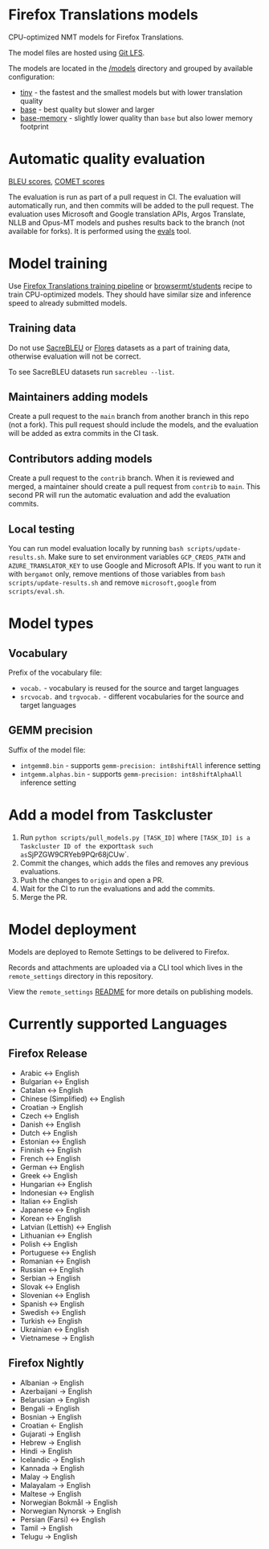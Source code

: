 # Firefox Translations models
CPU-optimized NMT models for Firefox Translations.

The model files are hosted using [Git LFS](https://docs.github.com/en/github/managing-large-files/versioning-large-files/about-git-large-file-storage).

The models are located in the [/models](/models) directory and grouped by available configuration:
- [tiny](https://github.com/mozilla/translations/blob/main/pipeline/train/configs/model/student.tiny.yml) - the fastest and the smallest models but with lower translation quality
- [base](https://github.com/mozilla/translations/blob/main/pipeline/train/configs/model/student.base.yml) - best quality but slower and larger
- [base-memory](https://github.com/mozilla/translations/blob/main/pipeline/train/configs/model/student.base-memory.yml) - slightly lower quality than `base` but also lower memory footprint

# Automatic quality evaluation

[BLEU scores](evaluation/bleu-results.md), [COMET scores](evaluation/comet-results.md)

The evaluation is run as part of a pull request in CI.
The evaluation will automatically run, and then commits will be added to the pull request.
The evaluation uses Microsoft and Google translation APIs, Argos Translate, NLLB and Opus-MT models and pushes results back to the branch (not available for forks).
It is performed using the [evals](/evals) tool.

# Model training

Use [Firefox Translations training pipeline](https://github.com/mozilla/translations) or [browsermt/students](https://github.com/browsermt/students/tree/master/train-student) recipe to train CPU-optimized models. They should have similar size and inference speed to already submitted models.

## Training data

Do not use [SacreBLEU](https://github.com/mjpost/sacrebleu) or [Flores](https://github.com/facebookresearch/flores) datasets as a part of training data, otherwise evaluation will not be correct.

To see SacreBLEU datasets run `sacrebleu --list`.

## Maintainers adding models

Create a pull request to the `main` branch from another branch in this repo (not a fork).
This pull request should include the models, and the evaluation will be added as extra commits in the CI task.

## Contributors adding models

Create a pull request to the `contrib` branch.
When it is reviewed and merged, a maintainer should create a pull request from `contrib` to `main`.
This second PR will run the automatic evaluation and add the evaluation commits.

## Local testing

You can run model evaluation locally by running `bash scripts/update-results.sh`. 
Make sure to set environment variables `GCP_CREDS_PATH` and `AZURE_TRANSLATOR_KEY` to use Google and Microsoft APIs.
If you want to run it with `bergamot` only, remove mentions of those variables from `bash scripts/update-results.sh` and remove `microsoft,google` from `scripts/eval.sh`. 

# Model types

## Vocabulary

Prefix of the vocabulary file:
- `vocab.` - vocabulary is reused for the source and target languages
- `srcvocab.` and `trgvocab.` - different vocabularies for the source and target languages

## GEMM precision

Suffix of the model file:
- `intgemm8.bin`  - supports `gemm-precision: int8shiftAll` inference setting
- `intgemm.alphas.bin` - supports `gemm-precision: int8shiftAlphaAll` inference setting

# Add a model from Taskcluster

1. Run `python scripts/pull_models.py [TASK_ID]` where `[TASK_ID] is a Taskcluster ID of the `export` task such as `SjPZGW9CRYeb9PQr68jCUw`.
2. Commit the changes, which adds the files and removes any previous evaluations.
3. Push the changes to `origin` and open a PR.
4. Wait for the CI to run the evaluations and add the commits.
5. Merge the PR.

# Model deployment

Models are deployed to Remote Settings to be delivered to Firefox.

Records and attachments are uploaded via a CLI tool which lives in the
`remote_settings` directory in this repository.

View the `remote_settings` [README](https://github.com/mozilla/firefox-translations-models/blob/main/remote_settings/README.md) for more details on publishing models.

# Currently supported Languages

## Firefox Release
- Arabic <-> English
- Bulgarian <-> English
- Catalan <-> English
- Chinese (Simplified) <-> English
- Croatian -> English
- Czech <-> English
- Danish <-> English
- Dutch <-> English
- Estonian <-> English
- Finnish <-> English
- French <-> English
- German <-> English
- Greek <-> English
- Hungarian <-> English
- Indonesian <-> English
- Italian <-> English
- Japanese <-> English
- Korean <-> English
- Latvian (Lettish) <-> English
- Lithuanian <-> English
- Polish <-> English
- Portuguese <-> English
- Romanian <-> English
- Russian <-> English
- Serbian -> English
- Slovak <-> English
- Slovenian <-> English
- Spanish <-> English
- Swedish <-> English
- Turkish <-> English
- Ukrainian <-> English
- Vietnamese -> English

## Firefox Nightly
- Albanian -> English
- Azerbaijani -> English
- Belarusian -> English
- Bengali -> English
- Bosnian -> English
- Croatian <- English
- Gujarati -> English
- Hebrew -> English
- Hindi -> English
- Icelandic -> English
- Kannada -> English
- Malay -> English
- Malayalam -> English
- Maltese -> English
- Norwegian Bokmål -> English
- Norwegian Nynorsk -> English
- Persian (Farsi) <-> English
- Tamil -> English
- Telugu -> English
